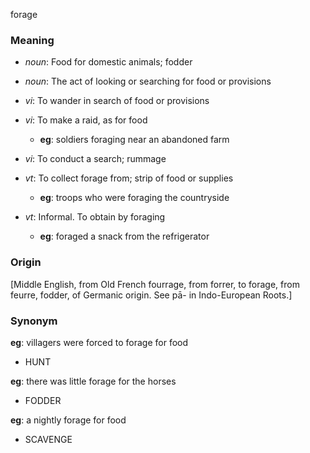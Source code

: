 forage
### Meaning
+ _noun_: Food for domestic animals; fodder
+ _noun_: The act of looking or searching for food or provisions

+ _vi_: To wander in search of food or provisions
+ _vi_: To make a raid, as for food
    + __eg__: soldiers foraging near an abandoned farm
+ _vi_: To conduct a search; rummage
+ _vt_: To collect forage from; strip of food or supplies
    + __eg__: troops who were foraging the countryside
+ _vt_: Informal. To obtain by foraging
    + __eg__: foraged a snack from the refrigerator

### Origin

[Middle English, from Old French fourrage, from forrer, to forage, from feurre, fodder, of Germanic origin. See pā- in Indo-European Roots.]

### Synonym

__eg__: villagers were forced to forage for food

+ HUNT

__eg__: there was little forage for the horses

+ FODDER

__eg__: a nightly forage for food 

+ SCAVENGE


